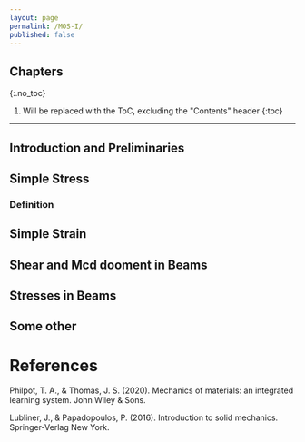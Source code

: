 ```yaml
---
layout: page
permalink: /MOS-I/
published: false
---
```


## Chapters
{:.no_toc}

1. Will be replaced with the ToC, excluding the "Contents" header
{:toc}

---------

## Introduction and Preliminaries
## Simple Stress
### Definition

## Simple Strain
## Shear and Mcd dooment in Beams
## Stresses in Beams
## Some other
# References
Philpot, T. A., & Thomas, J. S. (2020). Mechanics of materials: an integrated learning system. John Wiley & Sons.

Lubliner, J., & Papadopoulos, P. (2016). Introduction to solid mechanics. Springer-Verlag New York.



